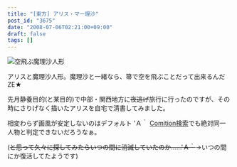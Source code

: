 ```yaml
---
title: "[東方] アリス・マー理沙"
post_id: "3675"
date: "2008-07-06T02:21:00+09:00"
draft: false
tags: []
---
```



![空飛ぶ魔理沙人形](https://danmaq.com/image/illustrations/th/alice_s.jpg)

アリスと魔理沙人形。魔理沙と一緒なら、箒で空を飛ぶことだって出来るんだZE★

先月静養目的(と某目的)で中部・関西地方に~~夜逃げ~~旅行に行ったのですが、その時にさりげなく描いたアリスを自宅で清書してみました。

相変わらず画風が安定しないのはデフォルト 'Ａ｀ [Comition検索](http://comition.net/)でも絶対同一人物と判定できないだろうなぁ。

(~~と思って久々に探してみたらいつの間に消滅していたのか……'Ａ｀~~→いつの間にか復活してたようです)

